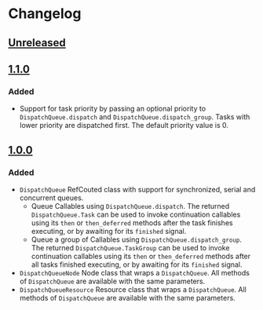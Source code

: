 # Changelog
## [Unreleased](https://github.com/gilzoide/godot-dispatch-queue/compare/1.1.0...HEAD)


## [1.1.0](https://github.com/gilzoide/godot-dispatch-queue/releases/tag/1.1.0)
### Added
- Support for task priority by passing an optional priority to `DispatchQueue.dispatch` and `DispatchQueue.dispatch_group`.
  Tasks with lower priority are dispatched first.
  The default priority value is 0.


## [1.0.0](https://github.com/gilzoide/godot-dispatch-queue/releases/tag/1.0.0)
### Added
- `DispatchQueue` RefCouted class with support for synchronized, serial and concurrent queues.
  + Queue Callables using `DispatchQueue.dispatch`.
    The returned `DispatchQueue.Task` can be used to invoke continuation callables using its `then` or `then_deferred` methods after the task finishes executing, or by awaiting for its `finished` signal.
  + Queue a group of Callables using `DispatchQueue.dispatch_group`.
    The returned `DispatchQueue.TaskGroup` can be used to invoke continuation callables using its `then` or `then_deferred` methods after all tasks finished executing, or by awaiting for its `finished` signal.
- `DispatchQueueNode` Node class that wraps a `DispatchQueue`.
  All methods of `DispatchQueue` are available with the same parameters.
- `DispatchQueueResource` Resource class that wraps a `DispatchQueue`.
  All methods of `DispatchQueue` are available with the same parameters.
